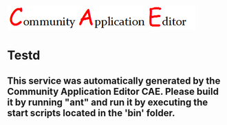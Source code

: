 ![CAE](https://github.com/PhilCAEOrg/microservice-7010/blob/master/img/logo.png)  

Testd
===================


This service was automatically generated by the Community Application Editor CAE. Please build it by running "ant" and run it by executing the start scripts located in the 'bin' folder.
---------------
